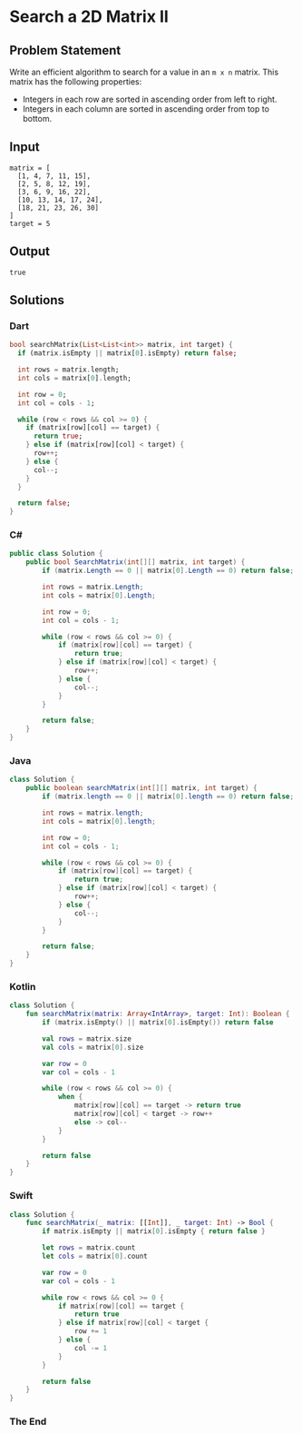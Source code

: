 # Search a 2D Matrix II

## Problem Statement

Write an efficient algorithm to search for a value in an `m x n` matrix. This matrix has the following properties:

- Integers in each row are sorted in ascending order from left to right.
- Integers in each column are sorted in ascending order from top to bottom.

## Input

```text
matrix = [
  [1, 4, 7, 11, 15],
  [2, 5, 8, 12, 19],
  [3, 6, 9, 16, 22],
  [10, 13, 14, 17, 24],
  [18, 21, 23, 26, 30]
]
target = 5
```

## Output

```text
true
```

## Solutions

### Dart

```dart
bool searchMatrix(List<List<int>> matrix, int target) {
  if (matrix.isEmpty || matrix[0].isEmpty) return false;

  int rows = matrix.length;
  int cols = matrix[0].length;

  int row = 0;
  int col = cols - 1;

  while (row < rows && col >= 0) {
    if (matrix[row][col] == target) {
      return true;
    } else if (matrix[row][col] < target) {
      row++;
    } else {
      col--;
    }
  }

  return false;
}
```

### C#

```csharp
public class Solution {
    public bool SearchMatrix(int[][] matrix, int target) {
        if (matrix.Length == 0 || matrix[0].Length == 0) return false;

        int rows = matrix.Length;
        int cols = matrix[0].Length;

        int row = 0;
        int col = cols - 1;

        while (row < rows && col >= 0) {
            if (matrix[row][col] == target) {
                return true;
            } else if (matrix[row][col] < target) {
                row++;
            } else {
                col--;
            }
        }

        return false;
    }
}
```

### Java

```java
class Solution {
    public boolean searchMatrix(int[][] matrix, int target) {
        if (matrix.length == 0 || matrix[0].length == 0) return false;

        int rows = matrix.length;
        int cols = matrix[0].length;

        int row = 0;
        int col = cols - 1;

        while (row < rows && col >= 0) {
            if (matrix[row][col] == target) {
                return true;
            } else if (matrix[row][col] < target) {
                row++;
            } else {
                col--;
            }
        }

        return false;
    }
}
```

### Kotlin

```kotlin
class Solution {
    fun searchMatrix(matrix: Array<IntArray>, target: Int): Boolean {
        if (matrix.isEmpty() || matrix[0].isEmpty()) return false

        val rows = matrix.size
        val cols = matrix[0].size

        var row = 0
        var col = cols - 1

        while (row < rows && col >= 0) {
            when {
                matrix[row][col] == target -> return true
                matrix[row][col] < target -> row++
                else -> col--
            }
        }

        return false
    }
}
```

### Swift

```swift
class Solution {
    func searchMatrix(_ matrix: [[Int]], _ target: Int) -> Bool {
        if matrix.isEmpty || matrix[0].isEmpty { return false }

        let rows = matrix.count
        let cols = matrix[0].count

        var row = 0
        var col = cols - 1

        while row < rows && col >= 0 {
            if matrix[row][col] == target {
                return true
            } else if matrix[row][col] < target {
                row += 1
            } else {
                col -= 1
            }
        }

        return false
    }
}
```

### The End

